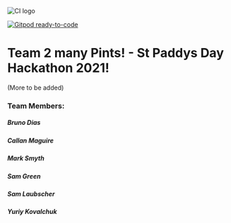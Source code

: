 ![CI logo](https://codeinstitute.s3.amazonaws.com/fullstack/ci_logo_small.png)

[![Gitpod ready-to-code](https://img.shields.io/badge/Gitpod-ready--to--code-blue?logo=gitpod)](https://gitpod.io/#https://github.com/samlaubscher/Hackathon-St-Paddys-Festi-Quiz)

# Team 2 many Pints! - St Paddys Day Hackathon 2021! 

(More to be added)

### Team Members:
##### Bruno Dias
##### Callan Maguire
##### Mark Smyth
##### Sam Green
##### Sam Laubscher
##### Yuriy Kovalchuk